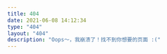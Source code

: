 ```yaml
---
title: 404
date: 2021-06-08 14:12:34
type: "404"
layout: "404"
description: "Oops～，我崩溃了！找不到你想要的页面 :("
---
```

